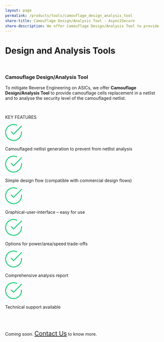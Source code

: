 ```yaml
---
layout: page
permalink: /products/tools/camouflage_design_analysis_tool
share-title: Camouflage Design/Analysis Tool - Async2Secure
share-description: We offer Camouflage Design/Analysis Tool to provide camouflage cells replacement in a netlist and to analyse the security level of the camouflaged netlist.
---
```


<div class="hero--small">
   <div class="hero__wrap">
      <h1 class="hero__title">Design and Analysis Tools</h1>
   </div>
</div>
<div>
   <content></content>
</div>
<div>
   <content></content>
</div>
<link rel="stylesheet" href="https://cdnjs.cloudflare.com/ajax/libs/font-awesome/5.15.4/css/all.min.css" integrity="sha512-1ycn6IcaQQ40/MKBW2W4Rhis/DbILU74C1vSrLJxCq57o941Ym01SwNsOMqvEBFlcgUa6xLiPY/NS5R+E6ztJQ==" crossorigin="anonymous" referrerpolicy="no-referrer" />
<article class="new">
   <br>
   <h3> Camouflage Design/Analysis Tool</h3>
   <p>To mitigate Reverse Engineering on ASICs, we offer <strong>Camouflage Design/Analysis Tool</strong> to
      provide camouflage cells replacement in a netlist and to analyse the security level of the
      camouflaged netlist.
   </p>
   <br>
   <p class="temp01_title">KEY FEATURES</p>
   <div class="lnd_checks">
      <div class="lnd_check_wrap">
         <img class="check-icon" src="/assets/common/check.svg" width="55">
         <p class="lnd_paragraph_02"> Camouflaged netlist generation to prevent from netlist analysis</p>
      </div>
      <div class="lnd_check_wrap">
         <img class="check-icon" src="/assets/common/check.svg" width="55">
         <p class="lnd_paragraph_02"> Simple design flow (compatible with commercial design flows)</p>
      </div>
      <div class="lnd_check_wrap">
         <img class="check-icon" src="/assets/common/check.svg" width="55">
         <p class="lnd_paragraph_02"> Graphical-user-interface – easy for use</p>
      </div>
      <div class="lnd_check_wrap">
         <img class="check-icon" src="/assets/common/check.svg" width="55">
         <p class="lnd_paragraph_02"> Options for power/area/speed trade-offs</p>
      </div>
      <div class="lnd_check_wrap">
         <img class="check-icon" src="/assets/common/check.svg" width="55">
         <p class="lnd_paragraph_02"> Comprehensive analysis report</p>
      </div>
      <div class="lnd_check_wrap">
         <img class="check-icon" src="/assets/common/check.svg" width="55">
         <p class="lnd_paragraph_02"> Technical support available</p>
      </div>
   </div>

<br>
<br>
<p> <i class="fa fa-drafting-compass" style="font-size:24px;color:orange;"></i>  Coming soon. <a class="link" style="font-size:20px" href="{{ site.baseurl }}{% link _pages/about/contact.md %}">Contact Us</a> to know more.
</p>
</article>
